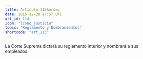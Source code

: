 ```yaml
---
title: Artículo 113&ordm;
date: 2016-12-28 17:57 UTC
art_id: 114
icon: "icono_justicia"
topic: "Reglamento y Nombramientos"
shortcode: "art_113"
---
```

La Corte Suprema dictará su reglamento interior y nombrará a sus empleados.

